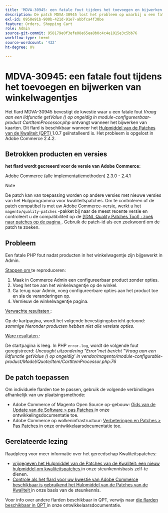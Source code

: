 ```yaml
---
title: 'MDVA-30945: een fatale fout tijdens het toevoegen en bijwerken van winkelwagentjes'
description: De patch MDVA-30945 lost het probleem op waarbij u een fatale fout *Call aan een lidfunctie getValue() op ongeldig in module-configureerbaar-product CartItemProcessor.php* ontvangt wanneer het bijwerken van kaarten. Deze patch is beschikbaar wanneer [Quality Patches Tool (QPT)] (/help/announcements/adobe-commerce-announcements/magento-quality-patches-released-new-tool-to-self-serve-quality-patches.md) 1.0.7 is geïnstalleerd. Het probleem is opgelost in Adobe Commerce 2.4.2.
exl-id: 0950e91b-900b-421d-91e7-abbfca4f30be
feature: Orders, Shopping Cart
role: Admin
source-git-commit: 958179e0f3efe08e65ea8b0c4c4e1015e3c5bb76
workflow-type: tm+mt
source-wordcount: '432'
ht-degree: 0%

---
```


# MDVA-30945: een fatale fout tijdens het toevoegen en bijwerken van winkelwagentjes

Het flard MDVA-30945 bevestigt de kwestie waar u een fatale fout *Vraag aan een lidfunctie getValue () op ongeldig in module-configureerbaar-product CartItemProcessor.php* ontvangt wanneer het bijwerken van kaarten. Dit flard is beschikbaar wanneer het [ Hulpmiddel van de Patches van de Kwaliteit (QPT) ](/help/announcements/adobe-commerce-announcements/magento-quality-patches-released-new-tool-to-self-serve-quality-patches.md) 1.0.7 geïnstalleerd is. Het probleem is opgelost in Adobe Commerce 2.4.2.

## Betrokken producten en versies

**het flard wordt gecreeerd voor de versie van Adobe Commerce:**

Adobe Commerce (alle implementatiemethoden) 2.3.0 - 2.4.1

>[!NOTE]
>
>De patch kan van toepassing worden op andere versies met nieuwe versies van het Hulpprogramma voor kwaliteitspatches. Om te controleren of de patch compatibel is met uw Adobe Commerce-versie, werkt u het `magento/quality-patches` -pakket bij naar de meest recente versie en controleert u de compatibiliteit op de [[!DNL Quality Patches Tool] : zoek naar patches op de pagina ](https://devdocs.magento.com/quality-patches/tool.html#patch-grid) . Gebruik de patch-id als een zoekwoord om de patch te zoeken.

## Probleem

Een fatale PHP fout nadat producten in het winkelwagentje zijn bijgewerkt in Admin.

<u> Stappen om </u> te reproduceren:

1. Maak in Commerce Admin een configureerbaar product zonder opties.
1. Voeg het toe aan het winkelwagentje op de winkel.
1. Ga terug naar Admin, voeg configureerbare opties aan het product toe en sla de veranderingen op.
1. Vernieuw de winkelwagentje pagina.

<u> Verwachte resultaten </u>:

Op de kartpagina, wordt het volgende bevestigingsbericht getoond: *sommige hieronder producten hebben niet alle vereiste opties*.

<u> Ware resultaten </u>:

De startpagina is leeg. In PHP `error.log`, wordt de volgende fout geregistreerd: *Uncaught uitzondering &quot;Error&quot;met bericht &quot;Vraag aan een lidfunctie getValue () op ongeldig&#39; in vendor/magento/module-configurable-product/Model/Quote/Item/CartItemProcessor.php:76*

## De patch toepassen

Om individuele flarden toe te passen, gebruik de volgende verbindingen afhankelijk van uw plaatsingsmethode:

* Adobe Commerce of Magento Open Source op-gebouw: [ Gids van de Update van de Software > pas Patches ](https://devdocs.magento.com/guides/v2.4/comp-mgr/patching/mqp.html) in onze ontwikkelingsdocumentatie toe.
* Adobe Commerce op wolkeninfrastructuur: [ Verbeteringen en Patches > Pas Patches ](https://devdocs.magento.com/cloud/project/project-patch.html) in onze ontwikkelaarsdocumentatie toe.

## Gerelateerde lezing

Raadpleeg voor meer informatie over het gereedschap Kwaliteitspatches:

* [ vrijgegeven het Hulpmiddel van de Patches van de Kwaliteit: een nieuw hulpmiddel om kwaliteitspatches ](/help/announcements/adobe-commerce-announcements/magento-quality-patches-released-new-tool-to-self-serve-quality-patches.md) in onze steunkennisbasis zelf-te dienen.
* [ Controle als het flard voor uw kwestie van Adobe Commerce beschikbaar is gebruikend het Hulpmiddel van de Patches van de Kwaliteit ](/help/support-tools/patches-available-in-qpt-tool/check-patch-for-magento-issue-with-magento-quality-patches.md) in onze basis van de steunkennis.

Voor info over andere flarden beschikbaar in QPT, verwijs naar [ die flarden beschikbaar in QPT ](https://devdocs.magento.com/quality-patches/tool.html#patch-grid) in onze ontwikkelaarsdocumentatie.
